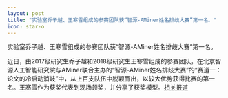 ```yaml
---
layout: post
title: "实验室乔子越、王寒雪组成的参赛团队获“智源-AMiner姓名排歧大赛”第一名。"
icon: star-o
---
```


实验室乔子越、王寒雪组成的参赛团队获“智源-AMiner姓名排歧大赛”第一名。

近日，由2017级研究生乔子越和2018级研究生王寒雪组成的参赛团队，在北京智源人工智能研究院与AMiner联合主办的“智源-AMiner姓名排歧大赛”的“赛道一：论文的冷启动消岐”中，从上百支队伍中脱颖而出，以较大优势获得比赛的第一名。王寒雪作为获奖代表到现场领奖，并分享了获奖模型。<a href="">相关报道</a>